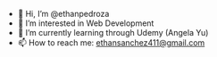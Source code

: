- 👋 Hi, I’m @ethanpedroza
- 👀 I’m interested in Web Development 
- 🌱 I’m currently learning through Udemy (Angela Yu)
- 📫 How to reach me: ethansanchez411@gmail.com

<!---
ethanpedroza/ethanpedroza is a ✨ special ✨ repository because its `README.md` (this file) appears on your GitHub profile.
You can click the Preview link to take a look at your changes.
--->
